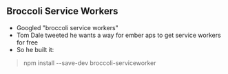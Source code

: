 ##  Broccoli Service Workers

- Googled "broccoli service workers"
- Tom Dale tweeted he wants a way for ember aps to get service workers for free
- So he built it:

> npm install --save-dev broccoli-serviceworker
